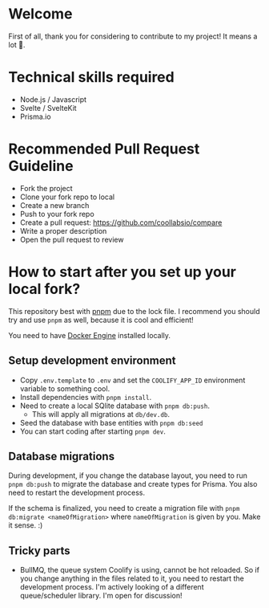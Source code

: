 # Welcome

First of all, thank you for considering to contribute to my project! It means a lot 💜.

# Technical skills required

- Node.js / Javascript
- Svelte / SvelteKit
- Prisma.io

# Recommended Pull Request Guideline

- Fork the project
- Clone your fork repo to local
- Create a new branch
- Push to your fork repo
- Create a pull request: https://github.com/coollabsio/compare
- Write a proper description
- Open the pull request to review

# How to start after you set up your local fork?

This repository best with [pnpm](https://pnpm.io) due to the lock file. I recommend you should try and use `pnpm` as well, because it is cool and efficient!

You need to have [Docker Engine](https://docs.docker.com/engine/install/) installed locally.

## Setup development environment

- Copy `.env.template` to `.env` and set the `COOLIFY_APP_ID` environment variable to something cool.
- Install dependencies with `pnpm install`.
- Need to create a local SQlite database with `pnpm db:push`.
  - This will apply all migrations at `db/dev.db`.
- Seed the database with base entities with `pnpm db:seed`
- You can start coding after starting `pnpm dev`.

## Database migrations

During development, if you change the database layout, you need to run `pnpm db:push` to migrate the database and create types for Prisma. You also need to restart the development process.

If the schema is finalized, you need to create a migration file with `pnpm db:migrate <nameOfMigration>` where `nameOfMigration` is given by you. Make it sense. :)

## Tricky parts

- BullMQ, the queue system Coolify is using, cannot be hot reloaded. So if you change anything in the files related to it, you need to restart the development process. I'm actively looking of a different queue/scheduler library. I'm open for discussion!
